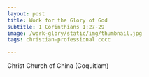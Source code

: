 ```yaml
---
layout: post
title: Work for the Glory of God
subtitle: 1 Corinthians 1:27-29
image: /work-glory/static/img/thumbnail.jpg
tags: christian-professional cccc

---
```

Christ Church of China (Coquitlam)
